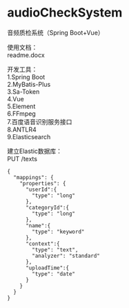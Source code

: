 # audioCheckSystem
音频质检系统（Spring Boot+Vue）<br>

使用文档：<br>
readme.docx<br>

开发工具：<br>
1.Spring Boot<br>
2.MyBatis-Plus<br>
3.Sa-Token<br>
4.Vue<br>
5.Element<br>
6.FFmpeg<br>
7.百度语音识别服务接口<br>
8.ANTLR4<br>
9.Elasticsearch<br>

建立Elastic数据库：<br>
PUT /texts
```
{
  "mappings": {
    "properties": {
      "userId":{
        "type": "long"
      },
      "categoryId":{
        "type": "long"
      },
      "name":{
        "type": "keyword"
      },
      "context":{
        "type": "text",
        "analyzer": "standard"
      },
      "uploadTime":{
        "type": "date"
      }
    }
  }
}
```
